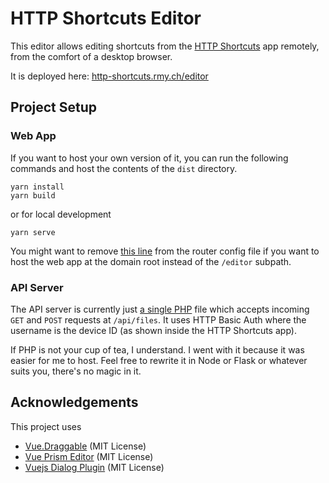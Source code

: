 # HTTP Shortcuts Editor

This editor allows editing shortcuts from the [HTTP Shortcuts](https://github.com/Waboodoo/HTTP-Shortcuts) app remotely, from the comfort of a desktop browser.

It is deployed here: [http-shortcuts.rmy.ch/editor](https://http-shortcuts.rmy.ch/editor)

## Project Setup

### Web App

If you want to host your own version of it, you can run the following commands and host the contents of the `dist` directory.

```
yarn install
yarn build
```

or for local development

```
yarn serve
```

You might want to remove [this line](src/router/index.ts#L22) from the router config file if you want to host the web app at the domain root instead of the `/editor` subpath.

### API Server

The API server is currently just [a single PHP](public/api/files/index.php) file which accepts incoming `GET` and `POST` requests at `/api/files`.
It uses HTTP Basic Auth where the username is the device ID (as shown inside the HTTP Shortcuts app).

If PHP is not your cup of tea, I understand. I went with it because it was easier for me to host. Feel free to rewrite it in Node or Flask or whatever suits you, there's no magic in it.

## Acknowledgements

This project uses
- [Vue.Draggable](https://github.com/SortableJS/Vue.Draggable) (MIT License)
- [Vue Prism Editor](https://github.com/koca/vue-prism-editor) (MIT License)
- [Vuejs Dialog Plugin](https://github.com/Godofbrowser/vuejs-dialog) (MIT License)
